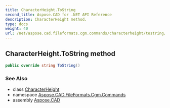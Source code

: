 ```yaml
---
title: CharacterHeight.ToString
second_title: Aspose.CAD for .NET API Reference
description: CharacterHeight method. 
type: docs
weight: 40
url: /net/aspose.cad.fileformats.cgm.commands/characterheight/tostring/
---
```

## CharacterHeight.ToString method

```csharp
public override string ToString()
```

### See Also

* class [CharacterHeight](../)
* namespace [Aspose.CAD.FileFormats.Cgm.Commands](../../characterheight/)
* assembly [Aspose.CAD](../../../)


